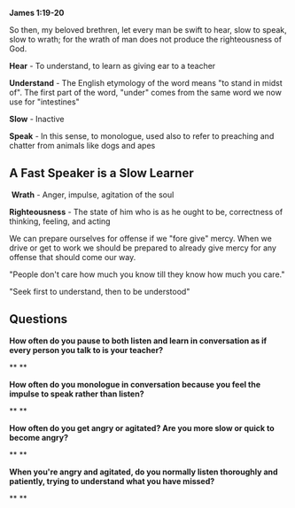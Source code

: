 **James‬ ‭1‬:‭19‬-‭20**

So then, my beloved brethren, let every man be swift to hear, slow to speak, slow to wrath; for the wrath of man does not produce the righteousness of God.

**Hear** - To understand, to learn as giving ear to a teacher

**Understand** - The English etymology of the word means "to stand in midst of". The first part of the word, "under" comes from the same word we now use for "intestines"

**Slow** - Inactive

**Speak** - In this sense, to monologue, used also to refer to preaching and chatter from animals like dogs and apes

## A Fast Speaker is a Slow Learner

‭‭
**Wrath** - Anger, impulse, agitation of the soul

**Righteousness** - The state of him who is as he ought to be, correctness of thinking, feeling, and acting

We can prepare ourselves for offense if we "fore give" mercy. When we drive or get to work we should be prepared to already give mercy for any offense that should come our way.

"People don't care how much you know till they know how much you care."

"Seek first to understand, then to be understood"

##

## Questions

**How often do you pause to both listen and learn in conversation as if every person you talk to is your teacher?**

**
**

**How often do you monologue in conversation because you feel the impulse to speak rather than listen?**

**
**

**How often do you get angry or agitated? Are you more slow or quick to become angry?**

**
**

**When you're angry and agitated, do you normally listen thoroughly and patiently, trying to understand what you have missed?**

**
**